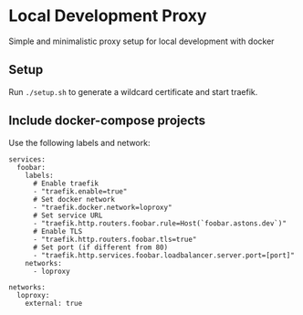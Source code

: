 # Local Development Proxy
Simple and minimalistic proxy setup for local development with docker

## Setup
Run `./setup.sh` to generate a wildcard certificate and start traefik.

## Include docker-compose projects
Use the following labels and network:
```
services:
  foobar:
    labels:
      # Enable traefik
      - "traefik.enable=true"
      # Set docker network
      - "traefik.docker.network=loproxy"
      # Set service URL
      - "traefik.http.routers.foobar.rule=Host(`foobar.astons.dev`)"
      # Enable TLS
      - "traefik.http.routers.foobar.tls=true"
      # Set port (if different from 80)
      - "traefik.http.services.foobar.loadbalancer.server.port=[port]"
    networks:
      - loproxy

networks:
  loproxy:
    external: true
```

